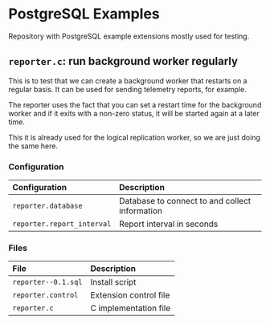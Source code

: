 # PostgreSQL Examples

Repository with PostgreSQL example extensions mostly used for testing.

## `reporter.c`: run background worker regularly

This is to test that we can create a background worker that restarts
on a regular basis. It can be used for sending telemetry reports, for
example.

The reporter uses the fact that you can set a restart time for the
background worker and if it exits with a non-zero status, it will be
started again at a later time.

This it is already used for the logical replication worker, so we are
just doing the same here.

### Configuration

| **Configuration**          | **Description**                                |
|:---------------------------|:-----------------------------------------------|
| `reporter.database`        | Database to connect to and collect information |
| `reporter.report_interval` | Report interval in seconds                     |


### Files

| **File**            | **Description**        |
|:--------------------|:-----------------------|
| `reporter--0.1.sql` | Install script         |
| `reporter.control`  | Extension control file |
| `reporter.c`        | C implementation file  |


